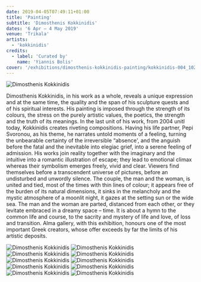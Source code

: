 ```yaml
---
date: 2019-04-05T07:49:11+01:00
title: 'Painting'
subtitle: 'Dimosthenis Kokkinidis'
dates: '6 Apr – 4 May 2019'
venue: 'Trikala'
artists:
  - 'kokkinidis' 
credits:
  - label: 'Curated by'
    name: 'Yiannis Bolis'
cover: '/exhibitions/dimosthenis-kokkinidis-painting/kokkinidis-004_1024x1280.jpg'
---
```

![](/exhibitions/dimosthenis-kokkinidis-painting/kokkinidis-004_1024x1280.jpg "Dimosthenis Kokkinidis")

Dimosthenis Kokkinidis, in his work as a whole, reveals a unique expression and at the same time, the quality and the span of his sculpture quests and of his spiritual interests. His painting is imposed through the strength of its colours, the stress on the purely artistic values, the poetics, the strength and the truth of its meanings. In the last unit of his work, from 2004 unitl today, Kokkinidis creates riveting compositions. Having his life partner, Pepi Svoronou, as his theme, he narrates untold moments of a feeling, turning the unbearable certainty of the irreversible “absence', and the anguish before the fatal and the inevitable into elegiac grief, into a serene feeling of admission. His works join  reality together with the imaginary and the intuitive into a romantic illustration of escape; they lead to emotional climax whereas their symbolism emerges freely, vivid and clear. Viewers find themselves before a transcendent universe of pictures, before an undisturbed and unwordly silence. The couple, the man and the woman, is united and tied, most of the times with thin lines of colour; it appears free of the burden of its natural dimensions, it sinks in the melancholy and the mystic atmosphere of a moonlit night, it gazes at the setting sun or the wide sea. The man and the woman are parted, distanced from each other, or they levitate embraced in a dreamy space – time. It is about a hymn to the common life and course, to the sacrity and mystery of life and love, of loss and transition. Alma gallery, with this exhibition, honours one of the most important Greek creators, whose offer exceeds by far the limits of his artistic deposits.

![](/exhibitions/dimosthenis-kokkinidis-painting/kokkinidis-001_1280x999.jpg "Dimosthenis Kokkinidis")
![](/exhibitions/dimosthenis-kokkinidis-painting/kokkinidis-002_1280x1037.jpg "Dimosthenis Kokkinidis")
![](/exhibitions/dimosthenis-kokkinidis-painting/kokkinidis-003_1082x1280.jpg "Dimosthenis Kokkinidis")
![](/exhibitions/dimosthenis-kokkinidis-painting/kokkinidis-005_970x1280.jpg "Dimosthenis Kokkinidis")
![](/exhibitions/dimosthenis-kokkinidis-painting/kokkinidis-006_1117x1280.jpg "Dimosthenis Kokkinidis")
![](/exhibitions/dimosthenis-kokkinidis-painting/kokkinidis-007_1280x1078.jpg "Dimosthenis Kokkinidis")
![](/exhibitions/dimosthenis-kokkinidis-painting/kokkinidis-008_1122x1280.jpg "Dimosthenis Kokkinidis")
![](/exhibitions/dimosthenis-kokkinidis-painting/kokkinidis-009_1146x1280.jpg "Dimosthenis Kokkinidis")
![](/exhibitions/dimosthenis-kokkinidis-painting/kokkinidis-010_1157x1280.jpg "Dimosthenis Kokkinidis")
![](/exhibitions/dimosthenis-kokkinidis-painting/kokkinidis-011_1280x1207.jpg "Dimosthenis Kokkinidis")